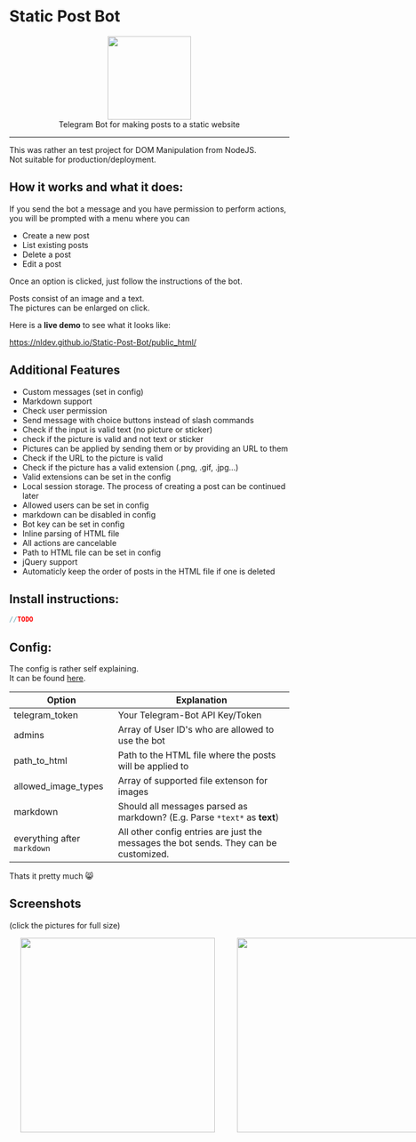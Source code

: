 # Static Post Bot

<p align="center">
<img height="150" width="auto" src="https://raw.githubusercontent.com/NLDev/Static-Post-Bot/master/.img/bot.gif" /><br>
Telegram Bot for making posts to a static website
</p>

<hr>

This was rather an test project for DOM Manipulation from NodeJS. <br>
Not suitable for production/deployment.

## How it works and what it does:

If you send the bot a message and you have permission to perform actions, you will be prompted with a menu where you can

- Create a new post
- List existing posts
- Delete a post
- Edit a post

Once an option is clicked, just follow the instructions of the bot. 

Posts consist of an image and a text. <br>
The pictures can be enlarged on click. 

Here is a **live demo** to see what it looks like:

https://nldev.github.io/Static-Post-Bot/public_html/

## Additional Features

- Custom messages (set in config)
- Markdown support
- Check user permission
- Send message with choice buttons instead of slash commands
- Check if the input is valid text (no picture or sticker)
- check if the picture is valid and not text or sticker
- Pictures can be applied by sending them or by providing an URL to them
- Check if the URL to the picture is valid
- Check if the picture has a valid extension (.png, .gif, .jpg...)
- Valid extensions can be set in the config
- Local session storage. The process of creating a post can be continued later
- Allowed users can be set in config
- markdown can be disabled in config
- Bot key can be set in config
- Inline parsing of HTML file
- All actions are cancelable 
- Path to HTML file can be set in config
- jQuery support
- Automaticly keep the order of posts in the HTML file if one is deleted

## Install instructions: 

```javascript
//TODO
```

## Config:

The config is rather self explaining. <br>
It can be found [here](https://github.com/NLDev/Static-Post-Bot/blob/master/config.json).

| Option | Explanation |
|--------|-------------|
| telegram_token | Your Telegram-Bot API Key/Token |
| admins | Array of User ID's who are allowed to use the bot |
| path_to_html | Path to the HTML file where the posts will be applied to |
| allowed_image_types | Array of supported file extenson for images |
| markdown | Should all messages parsed as markdown? (E.g. Parse `*text*` as **text**) |
| everything after `markdown` | All other config entries are just the messages the bot sends. They can be customized. |

Thats it pretty much :smile_cat:

## Screenshots 
(click the pictures for full size)

<div align="center" style="display:flex; text-align:center;">
<img height="350" width="auto" src="https://raw.githubusercontent.com/NLDev/Static-Post-Bot/master/.img/scr1.png" hspace="20" />
<img height="350" width="auto" src="https://raw.githubusercontent.com/NLDev/Static-Post-Bot/master/.img/scr2.png" hspace="20" />
</div>
